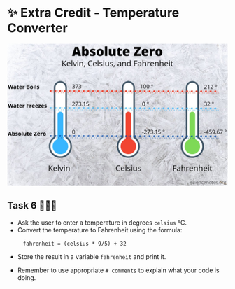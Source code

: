# ✨ Extra Credit - Temperature Converter 

![image](image_12.png)

## Task 6 👨🏽‍💻 

- Ask the user to enter a temperature in degrees `celsius` ℃.
- Convert the temperature to Fahrenheit using the formula:

````
     fahrenheit = (celsius * 9/5) + 32
````

- Store the result in a variable `fahrenheit` and print it.

- Remember to use appropriate `# comments` to explain what your code is doing.


>
> 

